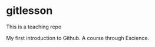 # gitlesson
This is a teaching repo 

My first introduction to Github. 
A course through Escience. 
